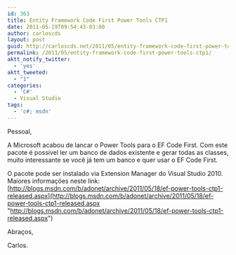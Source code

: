 ```yaml
---
id: 363
title: Entity Framework Code First Power Tools CTP1
date: 2011-05-19T09:54:43-03:00
author: carloscds
layout: post
guid: http://carloscds.net/2011/05/entity-framework-code-first-power-tools-ctp1/
permalink: /2011/05/entity-framework-code-first-power-tools-ctp1/
aktt_notify_twitter:
  - 'yes'
aktt_tweeted:
  - "1"
categories:
  - 'C#'
  - Visual Studio
tags:
  - 'c#; msdn'
---
```

Pessoal,

A Microsoft acabou de lancar o Power Tools para o EF Code First. Com este pacote é possível ler um banco de dados existente e gerar todas as classes, muito interessante se você já tem um banco e quer usar o EF Code First.

O pacote pode ser instalado via Extension Manager do Visual Studio 2010. Maiores informações neste link: [http://blogs.msdn.com/b/adonet/archive/2011/05/18/ef-power-tools-ctp1-released.aspx](http://blogs.msdn.com/b/adonet/archive/2011/05/18/ef-power-tools-ctp1-released.aspx "http://blogs.msdn.com/b/adonet/archive/2011/05/18/ef-power-tools-ctp1-released.aspx")

Abraços,

Carlos.